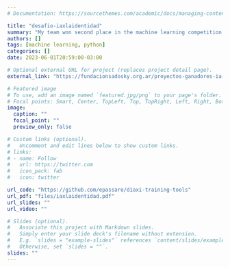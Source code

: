 ```yaml
---
# Documentation: https://sourcethemes.com/academic/docs/managing-content/

title: "desafio-iaxlaidentidad"
summary: "My team won second place in the machine learning competition [_\"Desafío IA por la Identidad\"_](https://desafio-ia-por-la-identidad.fundacionsadosky.org.ar/) hosted by Fundación Sadosky and the Ministry of Science, Technology and Innovation."
authors: []
tags: [machine learning, python]
categories: []
date: 2023-06-01T20:59:00-03:00

# Optional external URL for project (replaces project detail page).
external_link: "https://fundacionsadosky.org.ar/proyectos-ganadores-ia-identidad-pcdia/"

# Featured image
# To use, add an image named `featured.jpg/png` to your page's folder.
# Focal points: Smart, Center, TopLeft, Top, TopRight, Left, Right, BottomLeft, Bottom, BottomRight.
image:
  caption: ""
  focal_point: ""
  preview_only: false

# Custom links (optional).
#   Uncomment and edit lines below to show custom links.
# links:
# - name: Follow
#   url: https://twitter.com
#   icon_pack: fab
#   icon: twitter

url_code: "https://github.com/epassaro/diaxi-training-tools"
url_pdf: "files/iaxlaidentidad.pdf"
url_slides: ""
url_video: ""

# Slides (optional).
#   Associate this project with Markdown slides.
#   Simply enter your slide deck's filename without extension.
#   E.g. `slides = "example-slides"` references `content/slides/example-slides.md`.
#   Otherwise, set `slides = ""`.
slides: ""
---
```


